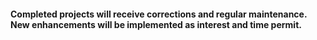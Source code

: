 <h4>Completed projects will receive corrections and regular maintenance. New enhancements will be implemented as interest and time permit.</h4>

